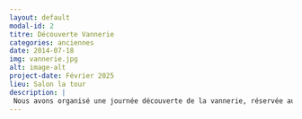 ```yaml
---
layout: default
modal-id: 2
titre: Découverte Vannerie
categories: anciennes
date: 2014-07-18
img: vannerie.jpg
alt: image-alt
project-date: Février 2025
lieu: Salon la tour
description: |
 Nous avons organisé une journée découverte de la vannerie, réservée aux membres et c'était très sympathique !
---
```

